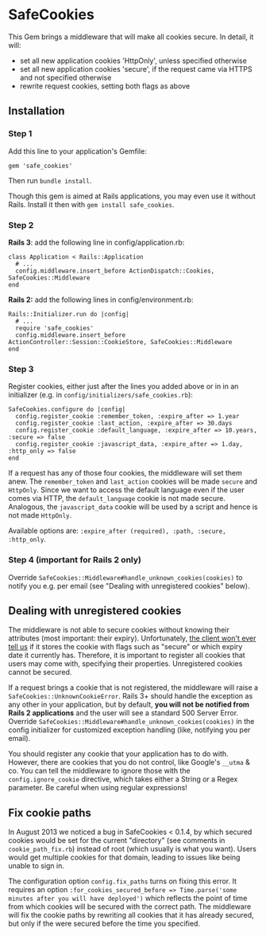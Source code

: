 # SafeCookies

This Gem brings a middleware that will make all cookies secure. In detail, it will:

* set all new application cookies 'HttpOnly', unless specified otherwise
* set all new application cookies 'secure', if the request came via HTTPS and not specified otherwise
* rewrite request cookies, setting both flags as above

## Installation

### Step 1
Add this line to your application's Gemfile:

    gem 'safe_cookies'

Then run `bundle install`.

Though this gem is aimed at Rails applications, you may even use it without Rails. Install it then with
`gem install safe_cookies`.


### Step 2
**Rails 3**: add the following line in config/application.rb:

    class Application < Rails::Application
      # ...
      config.middleware.insert_before ActionDispatch::Cookies, SafeCookies::Middleware
    end

**Rails 2:** add the following lines in config/environment.rb:

    Rails::Initializer.run do |config|
      # ...
      require 'safe_cookies'
      config.middleware.insert_before ActionController::Session::CookieStore, SafeCookies::Middleware
    end

### Step 3
Register cookies, either just after the lines you added above or in in an initializer
(e.g. in `config/initializers/safe_cookies.rb`):

    SafeCookies.configure do |config|
      config.register_cookie :remember_token, :expire_after => 1.year
      config.register_cookie :last_action, :expire_after => 30.days
      config.register_cookie :default_language, :expire_after => 10.years, :secure => false
      config.register_cookie :javascript_data, :expire_after => 1.day, :http_only => false
    end

If a request has any of those four cookies, the middleware will set them anew. The `remember_token` and
`last_action` cookies will be made `secure` and `HttpOnly`.
Since we want to access the default language even if the user comes via HTTP,  the `default_language`
cookie is not made secure. Analogous, the `javascript_data` cookie will be used by a script and hence is
not made `HttpOnly`.

Available options are: `:expire_after (required), :path, :secure, :http_only`.

### Step 4 (important for Rails 2 only)
Override `SafeCookies::Middleware#handle_unknown_cookies(cookies)` to notify you e.g. per email (see
"Dealing with unregistered cookies" below).


## Dealing with unregistered cookies

The middleware is not able to secure cookies without knowing their attributes (most important: their
expiry). Unfortunately, [the client won't ever tell us](http://tools.ietf.org/html/rfc6265#section-4.2.2)
if it stores the cookie with flags such as "secure" or which expiry date it currently has.
Therefore, it is important to register all cookies that users may come with, specifying their properties.
Unregistered cookies cannot be secured.

If a request brings a cookie that is not registered, the middleware will raise a
`SafeCookies::UnknownCookieError`. Rails 3+ should handle the exception as any other in your application,
but by default, **you will not be notified from Rails 2 applications** and the user will see a standard
500 Server Error. Override `SafeCookies::Middleware#handle_unknown_cookies(cookies)` in the config
initializer for customized exception handling (like, notifying you per email).

You should register any cookie that your application has to do with. However, there are cookies that you
do not control, like Google's `__utma` & co. You can tell the middleware to ignore those with the
`config.ignore_cookie` directive, which takes either a String or a Regex parameter. Be careful when using
regular expressions!


## Fix cookie paths

In August 2013 we noticed a bug in SafeCookies < 0.1.4, by which secured cookies would be set for the
current "directory" (see comments in `cookie_path_fix.rb`) instead of root (which usually is what you want).
Users would get multiple cookies for that domain, leading to issues like being unable to sign in.

The configuration option `config.fix_paths` turns on fixing this error. It requires an option
`:for_cookies_secured_before => Time.parse('some minutes after you will have deployed')` which reflects the
point of time from which cookies will be secured with the correct path. The middleware will fix the cookie
paths by rewriting all cookies that it has already secured, but only if the were secured before the time
you specified.
